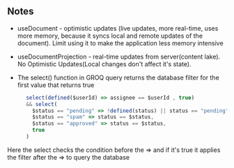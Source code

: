## Notes

- useDocument - optimistic updates (live updates, more real-time, uses more memory, because it syncs local and remote updates of the document). Limit using it to make the application less memory intensive
- useDocumentProjection - real-time updates from server(content lake). No Optimistic Updates(Local changes don't affect it's state).

- The select() function in GROQ query returns the database filter for the first value that returns true

```js
      select(defined($userId) => assignee == $userId , true)
      && select(
        $status == "pending" => !defined(status) || status == "pending",
        $status == "spam" => status == $status,
        $status == "approved" => status == $status,
        true
      )
```

Here the select checks the condition before the => and if it's true it applies the filter after the => to query the database
